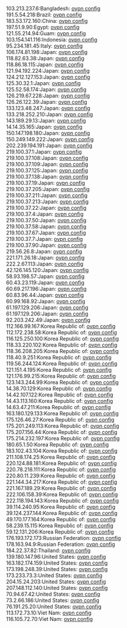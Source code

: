 103.213.237.6:Bangladesh: [ovpn config](vpn/103_213_237_6.ovpn)  
191.5.54.218:Brazil: [ovpn config](vpn/191_5_54_218.ovpn)  
183.53.172.160:China: [ovpn config](vpn/183_53_172_160.ovpn)  
197.51.9.90:Egypt: [ovpn config](vpn/197_51_9_90.ovpn)  
121.55.214.94:Guam: [ovpn config](vpn/121_55_214_94.ovpn)  
103.154.141.116:Indonesia: [ovpn config](vpn/103_154_141_116.ovpn)  
95.234.181.45:Italy: [ovpn config](vpn/95_234_181_45.ovpn)  
106.174.81.198:Japan: [ovpn config](vpn/106_174_81_198.ovpn)  
118.82.63.38:Japan: [ovpn config](vpn/118_82_63_38.ovpn)  
118.86.18.115:Japan: [ovpn config](vpn/118_86_18_115.ovpn)  
121.94.192.224:Japan: [ovpn config](vpn/121_94_192_224.ovpn)  
124.212.127.153:Japan: [ovpn config](vpn/124_212_127_153.ovpn)  
125.30.32.1:Japan: [ovpn config](vpn/125_30_32_1.ovpn)  
125.52.58.174:Japan: [ovpn config](vpn/125_52_58_174.ovpn)  
126.219.67.228:Japan: [ovpn config](vpn/126_219_67_228.ovpn)  
126.26.122.39:Japan: [ovpn config](vpn/126_26_122_39.ovpn)  
133.123.48.247:Japan: [ovpn config](vpn/133_123_48_247.ovpn)  
133.218.252.210:Japan: [ovpn config](vpn/133_218_252_210.ovpn)  
143.189.29.13:Japan: [ovpn config](vpn/143_189_29_13.ovpn)  
14.14.35.165:Japan: [ovpn config](vpn/14_14_35_165.ovpn)  
150.147.198.180:Japan: [ovpn config](vpn/150_147_198_180.ovpn)  
150.249.149.222:Japan: [ovpn config](vpn/150_249_149_222.ovpn)  
202.239.194.191:Japan: [ovpn config](vpn/202_239_194_191.ovpn)  
219.100.37.1:Japan: [ovpn config](vpn/219_100_37_1.ovpn)  
219.100.37.108:Japan: [ovpn config](vpn/219_100_37_108.ovpn)  
219.100.37.109:Japan: [ovpn config](vpn/219_100_37_109.ovpn)  
219.100.37.125:Japan: [ovpn config](vpn/219_100_37_125.ovpn)  
219.100.37.138:Japan: [ovpn config](vpn/219_100_37_138.ovpn)  
219.100.37.19:Japan: [ovpn config](vpn/219_100_37_19.ovpn)  
219.100.37.205:Japan: [ovpn config](vpn/219_100_37_205.ovpn)  
219.100.37.211:Japan: [ovpn config](vpn/219_100_37_211.ovpn)  
219.100.37.213:Japan: [ovpn config](vpn/219_100_37_213.ovpn)  
219.100.37.22:Japan: [ovpn config](vpn/219_100_37_22.ovpn)  
219.100.37.4:Japan: [ovpn config](vpn/219_100_37_4.ovpn)  
219.100.37.50:Japan: [ovpn config](vpn/219_100_37_50.ovpn)  
219.100.37.58:Japan: [ovpn config](vpn/219_100_37_58.ovpn)  
219.100.37.67:Japan: [ovpn config](vpn/219_100_37_67.ovpn)  
219.100.37.7:Japan: [ovpn config](vpn/219_100_37_7.ovpn)  
219.100.37.90:Japan: [ovpn config](vpn/219_100_37_90.ovpn)  
219.56.26.8:Japan: [ovpn config](vpn/219_56_26_8.ovpn)  
221.171.26.18:Japan: [ovpn config](vpn/221_171_26_18.ovpn)  
222.2.67.113:Japan: [ovpn config](vpn/222_2_67_113.ovpn)  
42.126.145.120:Japan: [ovpn config](vpn/42_126_145_120.ovpn)  
58.93.198.57:Japan: [ovpn config](vpn/58_93_198_57.ovpn)  
60.43.23.119:Japan: [ovpn config](vpn/60_43_23_119.ovpn)  
60.69.217.196:Japan: [ovpn config](vpn/60_69_217_196.ovpn)  
60.83.96.44:Japan: [ovpn config](vpn/60_83_96_44.ovpn)  
60.99.168.92:Japan: [ovpn config](vpn/60_99_168_92.ovpn)  
61.197.129.206:Japan: [ovpn config](vpn/61_197_129_206.ovpn)  
61.197.129.206:Japan: [ovpn config](vpn/61_197_129_206.ovpn)  
92.203.242.49:Japan: [ovpn config](vpn/92_203_242_49.ovpn)  
112.166.99.167:Korea Republic of: [ovpn config](vpn/112_166_99_167.ovpn)  
112.172.238.58:Korea Republic of: [ovpn config](vpn/112_172_238_58.ovpn)  
116.125.250.100:Korea Republic of: [ovpn config](vpn/116_125_250_100.ovpn)  
118.33.220.102:Korea Republic of: [ovpn config](vpn/118_33_220_102.ovpn)  
118.36.208.205:Korea Republic of: [ovpn config](vpn/118_36_208_205.ovpn)  
118.40.9.251:Korea Republic of: [ovpn config](vpn/118_40_9_251.ovpn)  
119.56.244.124:Korea Republic of: [ovpn config](vpn/119_56_244_124.ovpn)  
121.151.4.195:Korea Republic of: [ovpn config](vpn/121_151_4_195.ovpn)  
121.176.99.215:Korea Republic of: [ovpn config](vpn/121_176_99_215.ovpn)  
123.143.244.99:Korea Republic of: [ovpn config](vpn/123_143_244_99.ovpn)  
14.38.70.129:Korea Republic of: [ovpn config](vpn/14_38_70_129.ovpn)  
14.42.107.122:Korea Republic of: [ovpn config](vpn/14_42_107_122.ovpn)  
14.43.113.160:Korea Republic of: [ovpn config](vpn/14_43_113_160.ovpn)  
14.63.47.211:Korea Republic of: [ovpn config](vpn/14_63_47_211.ovpn)  
163.180.129.133:Korea Republic of: [ovpn config](vpn/163_180_129_133.ovpn)  
175.126.46.27:Korea Republic of: [ovpn config](vpn/175_126_46_27.ovpn)  
175.201.249.113:Korea Republic of: [ovpn config](vpn/175_201_249_113.ovpn)  
175.207.156.44:Korea Republic of: [ovpn config](vpn/175_207_156_44.ovpn)  
175.214.232.197:Korea Republic of: [ovpn config](vpn/175_214_232_197.ovpn)  
180.65.1.50:Korea Republic of: [ovpn config](vpn/180_65_1_50.ovpn)  
183.102.43.104:Korea Republic of: [ovpn config](vpn/183_102_43_104.ovpn)  
211.108.174.25:Korea Republic of: [ovpn config](vpn/211_108_174_25.ovpn)  
220.124.88.181:Korea Republic of: [ovpn config](vpn/220_124_88_181.ovpn)  
220.78.218.111:Korea Republic of: [ovpn config](vpn/220_78_218_111.ovpn)  
220.80.11.239:Korea Republic of: [ovpn config](vpn/220_80_11_239.ovpn)  
221.144.34.217:Korea Republic of: [ovpn config](vpn/221_144_34_217.ovpn)  
221.167.189.29:Korea Republic of: [ovpn config](vpn/221_167_189_29.ovpn)  
222.106.158.39:Korea Republic of: [ovpn config](vpn/222_106_158_39.ovpn)  
222.118.194.143:Korea Republic of: [ovpn config](vpn/222_118_194_143.ovpn)  
39.114.240.95:Korea Republic of: [ovpn config](vpn/39_114_240_95.ovpn)  
39.124.237.144:Korea Republic of: [ovpn config](vpn/39_124_237_144.ovpn)  
49.170.177.164:Korea Republic of: [ovpn config](vpn/49_170_177_164.ovpn)  
58.239.15.115:Korea Republic of: [ovpn config](vpn/58_239_15_115.ovpn)  
59.12.131.206:Korea Republic of: [ovpn config](vpn/59_12_131_206.ovpn)  
176.193.172.173:Russian Federation: [ovpn config](vpn/176_193_172_173.ovpn)  
178.163.94.9:Russian Federation: [ovpn config](vpn/178_163_94_9.ovpn)  
184.22.37.82:Thailand: [ovpn config](vpn/184_22_37_82.ovpn)  
139.180.147.96:United States: [ovpn config](vpn/139_180_147_96.ovpn)  
163.182.174.159:United States: [ovpn config](vpn/163_182_174_159.ovpn)  
173.198.248.39:United States: [ovpn config](vpn/173_198_248_39.ovpn)  
173.233.73.3:United States: [ovpn config](vpn/173_233_73_3.ovpn)  
204.15.24.203:United States: [ovpn config](vpn/204_15_24_203.ovpn)  
207.148.112.140:United States: [ovpn config](vpn/207_148_112_140.ovpn)  
70.94.67.42:United States: [ovpn config](vpn/70_94_67_42.ovpn)  
73.2.66.186:United States: [ovpn config](vpn/73_2_66_186.ovpn)  
76.191.25.20:United States: [ovpn config](vpn/76_191_25_20.ovpn)  
113.172.73.10:Viet Nam: [ovpn config](vpn/113_172_73_10.ovpn)  
116.105.72.70:Viet Nam: [ovpn config](vpn/116_105_72_70.ovpn)  

